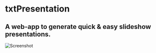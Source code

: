 # txtPresentation

## A web-app to generate quick & easy slideshow presentations.

![Screenshot](C:\Users\ben\Desktop\txtPresentation\txtPresentation\screenshot.png)